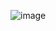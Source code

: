 ![image](https://github.com/Dani-Bhai/Capstone-Project-Meta-React/assets/62589953/2d68fe84-1935-4da6-92b5-796833166414)
